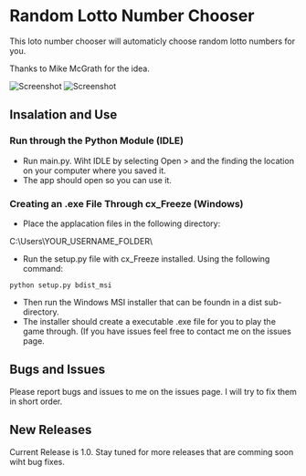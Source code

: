 # Random Lotto Number Chooser
This loto number chooser will automaticly choose random lotto numbers for you. 

Thanks to Mike McGrath for the idea.

![Screenshot](https://raw.githubusercontent.com/willtheorangeguy/Random-Lotto-Number-Chooser/master/Screenshot2.PNG)
![Screenshot](https://raw.githubusercontent.com/willtheorangeguy/Random-Lotto-Number-Chooser/master/Screenshot.PNG)

## Insalation and Use

### Run through the Python Module (IDLE)
- Run main.py. Wiht IDLE by selecting Open > and the finding the location on your computer where you saved it.
- The app should open so you can use it.

### Creating an .exe File Through cx_Freeze (Windows)
- Place the applacation files in the following directory:

 C:\Users\YOUR_USERNAME_FOLDER\

- Run the setup.py file with cx_Freeze installed. Using the following command:
```
python setup.py bdist_msi
```

 
- Then run the Windows MSI installer that can be foundn in a dist sub-directory.
- The installer should create a executable .exe file for you to play the game through. (If you have issues feel free to contact me on the issues page.

## Bugs and Issues
Please report bugs and issues to me on the issues page.
I will try to fix them in short order.

## New Releases
Current Release is 1.0.
Stay tuned for more releases that are comming soon wiht bug fixes.
